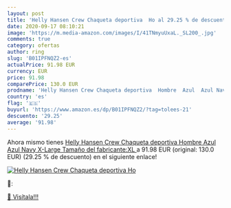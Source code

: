 ```yaml
---
layout: post
title: 'Helly Hansen Crew Chaqueta deportiva  Ho al 29.25 % de descuento'
date: 2020-09-17 08:10:21
image: 'https://m.media-amazon.com/images/I/41TNmyuUxaL._SL200_.jpg'
comments: true
category: ofertas
author: ring
slug: 'B01IPFNQZ2-es'
actualPrice: 91.98 EUR
currency: EUR
price: 91.98
comparePrice: 130.0 EUR
prodname: 'Helly Hansen Crew Chaqueta deportiva  Hombre  Azul  Azul Navy   X-Large  Tamaño del fabricante:XL '
country: 'es'
flag: '🇪🇸'
buyurl: 'https://www.amazon.es/dp/B01IPFNQZ2/?tag=tolees-21'
descuento: '29.25'
average: '91.98'
---
```


Ahora mismo tienes [Helly Hansen Crew Chaqueta deportiva  Hombre  Azul  Azul Navy   X-Large  Tamaño del fabricante:XL ](https://www.amazon.es/dp/B01IPFNQZ2/?tag=tolees-21) a 91.98 EUR (original: 130.0 EUR) (29.25 %  de descuento) en el siguiente enlace!

[![Helly Hansen Crew Chaqueta deportiva  Ho](https://m.media-amazon.com/images/I/41TNmyuUxaL._SL200_.jpg)](https://www.amazon.es/dp/B01IPFNQZ2/?tag=tolees-21)

🔎:


[🛒 Visítala!!!](https://www.amazon.es/dp/B01IPFNQZ2/?tag=tolees-21)
